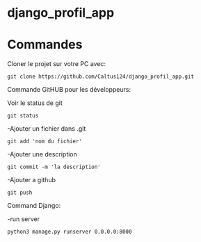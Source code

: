# django_profil_app

<h1>Commandes</h1> 

Cloner le projet sur votre PC avec:
```
git clone https://github.com/Caltus124/django_profil_app.git
```

Commande GitHUB pour les développeurs:

Voir le status de git
```
git status
```
-Ajouter un fichier dans .git
```
git add 'nom du fichier'
```
-Ajouter une description
```
git commit -m 'la description'
```
-Ajouter a github
```
git push
```

Command Django:

-run server
```
python3 manage.py runserver 0.0.0.0:8000
```

